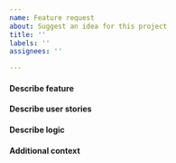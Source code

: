```yaml
---
name: Feature request
about: Suggest an idea for this project
title: ''
labels: ''
assignees: ''

---
```


#### Describe feature

#### Describe user stories

#### Describe logic

#### Additional context

